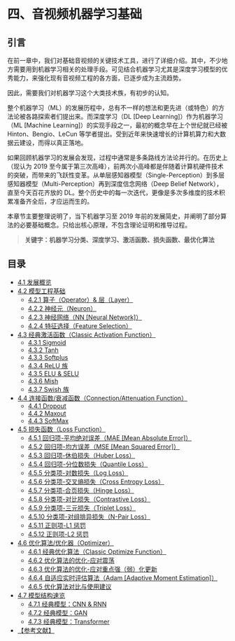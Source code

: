 
# 四、音视频机器学习基础

## **引言**
在前一章中，我们对基础音视频的关键技术工具，进行了详细介绍。其中，不少地方需要用到机器学习相关的处理手段。可见结合机器学习尤其是深度学习模型的优秀能力，来强化现有音视频工程的各方面，已逐步成为主流趋势。

因此，需要我们对机器学习这个大类技术族，有初步的认知。

整个机器学习（ML）的发展历程中，总有不一样的想法和更先进（或特色）的方法论被各路探索者们提出来。而深度学习（DL [Deep Learning]）作为机器学习（ML [Machine Learning]）的实现手段之一，最初的概念早在上个世纪就已经被 Hinton、Bengio、LeCun 等学者提出。受到近年来快速增长的计算机算力和大数据云建设，而得以真正落地。

如果回顾机器学习的发展会发现，过程中通常是多条路线方法论并行的。在历史上（现认为 2019 至今属于第三次高峰），前两次小高峰都是伴随着计算机硬件技术的突破，而带来的飞跃性变革。从单层感知器模型（Single-Perception）到多层感知器模型（Multi-Perception）再到深度信念网络（Deep Belief Network），直至今天百花齐放的 DL。整个历史中的每一次迭代，更像是多次多维度的技术积累准备齐全后，才应运而生的。

本章节主要整理说明了，当下机器学习至 2019 年前的发展简史，并阐明了部分算法的必要基础概念。只给出核心原理，不包含理论证明和推导过程。

>**关键字：机器学习分类、深度学习、激活函数、损失函数、最优化算法**

## **目录**
* [4.1 发展概览](Docs_4_1.md)
* [4.2 模型工程基础](Docs_4_2.md)
	* [4.2.1 算子（Operator）& 层（Layer）](Docs_4_2_1.md)
	* [4.2.2 神经元（Neuron）](Docs_4_2_2.md)
	* [4.2.3 神经网络（NN [Neural Network]）](Docs_4_2_3.md)
	* [4.2.4 特征选择（Feature Selection）](Docs_4_2_4.md)
* [4.3 经典激活函数（Classic Activation Function）](Docs_4_3.md)
	* [4.3.1 Sigmoid](Docs_4_3_1.md)
	* [4.3.2 Tanh](Docs_4_3_2.md)
	* [4.3.3 Softplus](Docs_4_3_3.md)
	* [4.3.4 ReLU 族 ](Docs_4_3_4.md)
	* [4.3.5 ELU & SELU](Docs_4_3_5.md)
	* [4.3.6 Mish](Docs_4_3_6.md)
	* [4.3.7 Swish 族 ](Docs_4_3_7.md)
* [4.4 连接函数/衰减函数（Connection/Attenuation Function）](Docs_4_4.md)
	* [4.4.1 Dropout](Docs_4_4_1.md)
	* [4.4.2 Maxout](Docs_4_4_2.md)
	* [4.4.3 SoftMax](Docs_4_4_3.md)
* [4.5 损失函数（Loss Function）](Docs_4_5.md)
	* [4.5.1 回归项-平均绝对误差（MAE [Mean Absolute Error]）](Docs_4_5_1.md)
	* [4.5.2 回归项-均方误差（MSE [Mean Squared Error]）](Docs_4_5_2.md)
	* [4.5.3 回归项-休伯损失（Huber Loss）](Docs_4_5_3.md)
	* [4.5.4 回归项-分位数损失（Quantile Loss）](Docs_4_5_4.md)
	* [4.5.5 分类项-对数损失（Log Loss）](Docs_4_5_5.md)
	* [4.5.6 分类项-交叉熵损失（Cross Entropy Loss）](Docs_4_5_6.md)
	* [4.5.7 分类项-合页损失（Hinge Loss）](Docs_4_5_7.md)
	* [4.5.8 分类项-对比损失（Contrastive Loss）](Docs_4_5_8.md)
	* [4.5.9 分类项-三元损失（Triplet Loss）](Docs_4_5_9.md)
	* [4.5.10 分类项-对组排异损失（N-Pair Loss）](Docs_4_5_10.md)
	* [4.5.11 正则项-L1 惩罚](Docs_4_5_11.md)
	* [4.5.12 正则项-L2 惩罚](Docs_4_5_12.md)
* [4.6 优化算法/优化器（Optimizer）](Docs_4_6.md)
	* [4.6.1 经典优化算法（Classic Optimize Function）](Docs_4_6_1.md)
	* [4.6.2 优化算法的优化-应对震荡](Docs_4_6_2.md)
	* [4.6.3 优化算法的优化-应对重点强（弱）化更新](Docs_4_6_3.md)
	* [4.6.4 自适应实时评估算法（Adam [Adaptive Moment Estimation]）](Docs_4_6_4.md)
	* [4.6.5 优化算法对比与使用建议](Docs_4_6_5.md)
* [4.7 模型结构速览](Docs_4_7.md)
	* [4.7.1 经典模型：CNN & RNN](Docs_4_7_1.md)
	* [4.7.2 经典模型：GAN](Docs_4_7_2.md)
	* [4.7.3 经典模型：Transformer](Docs_4_7_3.md)
* [【参考文献】](References_4.md)
